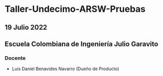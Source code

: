 # Taller-Undecimo-ARSW-Pruebas

## 19 Julio 2022

## Escuela Colombiana de Ingeniería Julio Garavito

### Docente

- Luis Daniel Benavides Navarro (Dueño de Producto)
